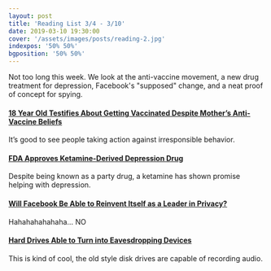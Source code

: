 ```yaml
---
layout: post
title: 'Reading List 3/4 - 3/10'
date: 2019-03-10 19:30:00
cover: '/assets/images/posts/reading-2.jpg'
indexpos: '50% 50%'
bgposition: '50% 50%'
---
```


Not too long this week. We look at the anti-vaccine movement, a new drug treatment for depression, Facebook's "supposed" change, and a neat proof of concept for spying.

#### [18 Year Old Testifies About Getting Vaccinated Despite Mother’s Anti-Vaccine Beliefs](https://www.npr.org/2019/03/06/700617424/18-year-old-testifies-about-getting-vaccinated-despite-mothers-anti-vaccine-beli?utm_medium=RSS&utm_campaign=news)

It’s good to see people taking action against irresponsible behavior.

#### [FDA Approves Ketamine-Derived Depression Drug](https://www.theverge.com/2019/3/5/18252572/esketamine-fda-depression-fast-acting-treatment-health-science)

Despite being known as a party drug, a ketamine has shown promise helping with depression.

#### [Will Facebook Be Able to Reinvent Itself as a Leader in Privacy?](https://www.marketplace.org/2019/03/07/tech/will-facebook-be-to-able-reinvent-itself-as-a-leader-in-privacy)

Hahahahahahaha… NO

#### [Hard Drives Able to Turn into Eavesdropping Devices](https://www.theregister.co.uk/2019/03/07/hard_drive_eavesdropping/)

This is kind of cool, the old style disk drives are capable of recording audio.
